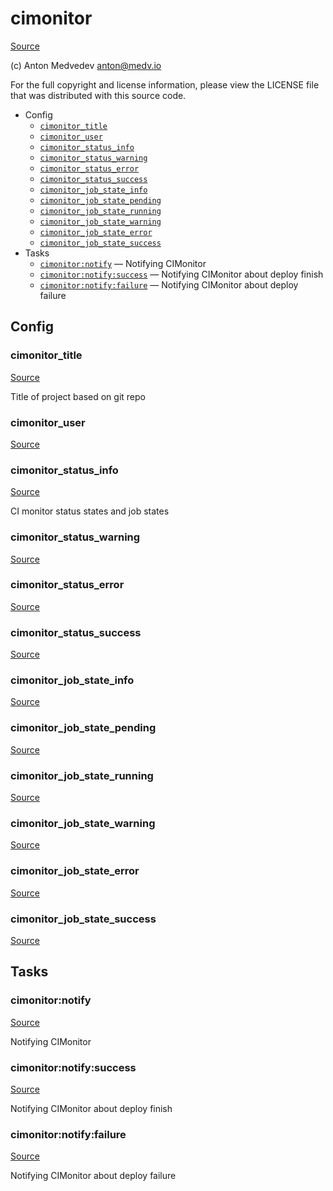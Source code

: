 <!-- DO NOT EDIT THIS FILE! -->
<!-- Instead edit contrib/cimonitor.php -->
<!-- Then run bin/docgen -->

# cimonitor

[Source](contrib/cimonitor.php)

(c) Anton Medvedev <anton@medv.io>

For the full copyright and license information, please view the LICENSE
file that was distributed with this source code.


* Config
  * [`cimonitor_title`](#cimonitor_title)
  * [`cimonitor_user`](#cimonitor_user)
  * [`cimonitor_status_info`](#cimonitor_status_info)
  * [`cimonitor_status_warning`](#cimonitor_status_warning)
  * [`cimonitor_status_error`](#cimonitor_status_error)
  * [`cimonitor_status_success`](#cimonitor_status_success)
  * [`cimonitor_job_state_info`](#cimonitor_job_state_info)
  * [`cimonitor_job_state_pending`](#cimonitor_job_state_pending)
  * [`cimonitor_job_state_running`](#cimonitor_job_state_running)
  * [`cimonitor_job_state_warning`](#cimonitor_job_state_warning)
  * [`cimonitor_job_state_error`](#cimonitor_job_state_error)
  * [`cimonitor_job_state_success`](#cimonitor_job_state_success)
* Tasks
  * [`cimonitor:notify`](#cimonitor:notify) — Notifying CIMonitor
  * [`cimonitor:notify:success`](#cimonitor:notify:success) — Notifying CIMonitor about deploy finish
  * [`cimonitor:notify:failure`](#cimonitor:notify:failure) — Notifying CIMonitor about deploy failure

## Config
### cimonitor_title
[Source](contrib/cimonitor.php#L13)

Title of project based on git repo

### cimonitor_user
[Source](contrib/cimonitor.php#L18)



### cimonitor_status_info
[Source](contrib/cimonitor.php#L26)

CI monitor status states and job states

### cimonitor_status_warning
[Source](contrib/cimonitor.php#L27)



### cimonitor_status_error
[Source](contrib/cimonitor.php#L28)



### cimonitor_status_success
[Source](contrib/cimonitor.php#L29)



### cimonitor_job_state_info
[Source](contrib/cimonitor.php#L30)



### cimonitor_job_state_pending
[Source](contrib/cimonitor.php#L31)



### cimonitor_job_state_running
[Source](contrib/cimonitor.php#L32)



### cimonitor_job_state_warning
[Source](contrib/cimonitor.php#L33)



### cimonitor_job_state_error
[Source](contrib/cimonitor.php#L34)



### cimonitor_job_state_success
[Source](contrib/cimonitor.php#L35)




## Tasks
### cimonitor:notify
[Source](contrib/cimonitor.php#L38)

Notifying CIMonitor



### cimonitor:notify:success
[Source](contrib/cimonitor.php#L65)

Notifying CIMonitor about deploy finish



### cimonitor:notify:failure
[Source](contrib/cimonitor.php#L94)

Notifying CIMonitor about deploy failure



